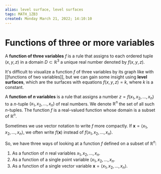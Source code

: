 ```yaml
---
alias: level surface, level surfaces
tags: MATH_1ZB3
created: Monday March 21, 2022; 14:10:10 
---
```

# Functions of three or more variables
A **function of three variables** $f$ is a rule that assigns to each ordered tuple $(x, y, z)$ in a domain $D\subset \mathbb{R}^3$ a unique real number denoted by $f(x,y,z)$.

It's difficult to visualize a function $f$ of three variables by its graph like with [[functions of two variables]], but we can gain some insight using **level surfaces**, which are the surfaces with equations $f(x, y, z) = k$, where $k$ is a constant.  

A **function of $n$ variables** is a rule that assigns a number $z=f(x_1,x_2,\dots,x_n)$ to a $n$-tuple $(x_1, x_2,\dots, x_n)$ of real numbers. We denote $\mathbb{R}^n$ the set of all such $n$-tuples. The function $f$ is a real-valued function whose domain is a subset of $\mathbb{R}^n$. 

Sometimes we use vector notation to write $f$ more compactly. If $\boldsymbol{x}=\langle x_1,x_2,\dots,x_n\rangle$, we often write $f(\boldsymbol{x})$ instead of $f(x_1,x_2,\dots,x_n)$. 

So, we have three ways of looking at a function $f$ defined on a subset of $\mathbb{R}^n$:
1. As a function of $n$ real variables $x_1,x_2,\dots,x_n$.
2. As a function of a single point variable $(x_1,x_2,\dots,x_n$.
3. As a function of a single vector variable $\boldsymbol{x}=\langle x_1,x_2,\dots,x_n\rangle$. 